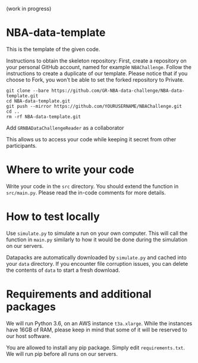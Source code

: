 (work in progress)

# NBA-data-template

This is the template of the given code.

Instructions to obtain the skeleton repository:
First, create a repository on your personal GitHub account, named for example `NBAChallenge`.
Follow the instructions to create a duplicate of our template.
Please notice that if you choose to Fork, you won't be able to set the forked repository to Private.
```
git clone --bare https://github.com/GR-NBA-data-challenge/NBA-data-template.git
cd NBA-data-template.git
git push --mirror https://github.com/YOURUSERNAME/NBAChallenge.git
cd ..
rm -rf NBA-data-template.git
```
Add `GRNBADataChallengeReader` as a collaborator

This allows us to access your code while keeping it secret from other participants.

# Where to write your code

Write your code in the `src` directory. You should extend the function in `src/main.py`. Please read the in-code comments for more details.

# How to test locally

Use `simulate.py` to simulate a run on your own computer. This will call the function in `main.py` similarly to how it would be done during the simulation on our servers.

Datapacks are automatically downloaded by `simulate.py` and cached into your `data` directory. If you encounter file corruption issues, you can delete the contents of `data` to start a fresh download.

# Requirements and additional packages

We will run Python 3.6, on an AWS instance `t3a.xlarge`. While the instances have 16GB of RAM, please keep in mind that some of it will be reserved to our host software.

You are allowed to install any pip package. Simply edit `requirements.txt`. We will run pip before all runs on our servers.